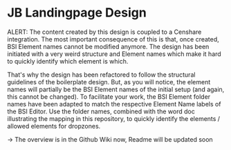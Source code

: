 # JB Landingpage Design

ALERT: The content created by this design is coupled to a Censhare integration. The most important consequence of this 
is that, once created, BSI Element names cannot be modified anymore. The design has been initiated with a very weird 
structure and Element names which make it hard to quickly identify which element is which. 

That's why the design has been refactored to follow the structural guidelines of the boilerplate design. But, as you
will notice, the element names will partially be the BSI Element names of the initial setup (and again, this cannot
be changed). To facilitate your work, the BSI Element folder names have been adapted to match the respective Element
Name labels of the BSI Editor. Use the folder names, combined with the word doc illustrating the mapping in this 
repository, to quickly identify the elements / allowed elements for dropzones.

-> The overview is in the Github Wiki now, Readme will be updated soon